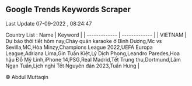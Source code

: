 

## Google Trends Keywords Scraper 
 
Last Update 07-09-2022 , 08:24:47

Country List :
 Name  | Keyword |
| ------------- | ------------- |
| VIETNAM | Dự báo thời tiết hôm nay,Cháy quán karaoke ở Bình Dương,Mc vs Sevilla,MC,Hòa Minzy,Champions League 2022,UEFA Europa League,Adriana Lima,Gin Tuấn Kiệt,Lý Dịch Phong,Leandro Paredes,Hoa hậu Đỗ Mỹ Linh,iPhone 14,PSG,Real Madrid,Tết Trung thu,Dortmund,Lâm Ngạn Tuấn,Lịch nghỉ Tết Nguyên đán 2023,Tuấn Hưng |



© Abdul Muttaqin 
